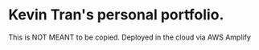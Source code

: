 # Kevin Tran's personal portfolio.
This is NOT MEANT to be copied.
Deployed in the cloud via AWS Amplify

